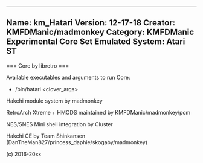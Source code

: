 -----------------------
Name: km_Hatari
Version: 12-17-18
Creator: KMFDManic/madmonkey
Category: KMFDManic Experimental Core Set
Emulated System: Atari ST
-----------------------
=== Core by libretro ===

Available executables and arguments to run Core:
- /bin/hatari <rom> <clover_args>
 
Hakchi module system by madmonkey

RetroArch Xtreme + HMODS maintained by KMFDManic/madmonkey/pcm

NES/SNES Mini shell integration by Cluster

Hakchi CE by Team Shinkansen (DanTheMan827/princess_daphie/skogaby/madmonkey)

(c) 2016-20xx

